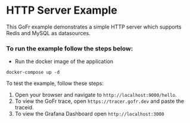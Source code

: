 # HTTP Server Example

This GoFr example demonstrates a simple HTTP server which supports Redis and MySQL as datasources.

### To run the example follow the steps below:

- Run the docker image of the application
```console
docker-compose up -d
```

To test the example, follow these steps:

1. Open your browser and navigate to `http://localhost:9000/hello`.
2. To view the GoFr trace, open `https://tracer.gofr.dev` and paste the traceid.
3. To view the Grafana Dashboard open `http://localhost:3000`

